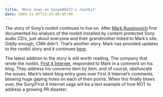 ```yaml
---
title: 'More news on Sony&#8217;s rootkit'
date: 2005-11-07T15:24:00-05:00
---
```

The story of Sony&#8217;s rootkit continues to live on. After [Mark Russinovich](http://www.sysinternals.com/Blog/ "Mark's Blog") first documented his analysis of the rootkit installed by content protected Sony audio CD&#8217;s, just about everyone and their grandmother linked to Mark&#8217;s site. Oddly enough, CNN didn&#8217;t. That&#8217;s another story. Mark has provided updates to the rootkit story and it continues [here](http://www.sysinternals.com/blog/2005/11/sonys-rootkit-first-4-internet.html "Sony's Rootkit: First 4 Internet Responds").

The latest addition to the story is still worth reading. The company that wrote the rootkit, [First 4 Internet](http://www.first4internet.com/), responded to Mark in a comment on his blog. They address his concerns item by item, and of course, obsfuscate the issues. Mark&#8217;s latest blog entry goes over First 4 Internet&#8217;s comments, blowing huge gaping holes on each of their points. When this finally blows over, the Sony/First 4 Internet saga will be a text example of how NOT to address a growing PR disaster.

